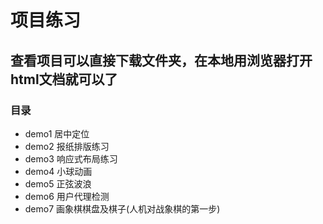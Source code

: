 ﻿# 项目练习
## 查看项目可以直接下载文件夹，在本地用浏览器打开html文档就可以了
### 目录
- demo1 居中定位
- demo2 报纸排版练习
- demo3 响应式布局练习
- demo4 小球动画
- demo5 正弦波浪
- demo6 用户代理检测
- demo7 画象棋棋盘及棋子(人机对战象棋的第一步)